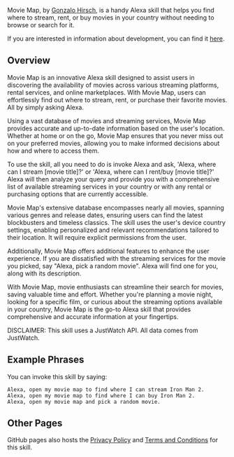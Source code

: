Movie Map, by [Gonzalo Hirsch](https://gonzalohirsch.com), is a handy Alexa skill that helps you find where to stream, rent, or buy movies in your country without needing to browse or search for it.

If you are interested in information about development, you can find it [here](./development.md).

## Overview

Movie Map is an innovative Alexa skill designed to assist users in discovering the availability of movies across various streaming platforms, rental services, and online marketplaces. With Movie Map, users can effortlessly find out where to stream, rent, or purchase their favorite movies. All by simply asking Alexa.

Using a vast database of movies and streaming services, Movie Map provides accurate and up-to-date information based on the user's location. Whether at home or on the go, Movie Map ensures that you never miss out on your preferred movies, allowing you to make informed decisions about how and where to access them.

To use the skill, all you need to do is invoke Alexa and ask, 'Alexa, where can I stream [movie title]?' or 'Alexa, where can I rent/buy [movie title]?' Alexa will then analyze your query and provide you with a comprehensive list of available streaming services in your country or with any rental or purchasing options that are currently accessible.

Movie Map's extensive database encompasses nearly all movies, spanning various genres and release dates, ensuring users can find the latest blockbusters and timeless classics. The skill uses the user's device country settings, enabling personalized and relevant recommendations tailored to their location. It will require explicit permissions from the user.

Additionally, Movie Map offers additional features to enhance the user experience. If you are dissatisfied with the streaming services for the movie you picked, say "Alexa, pick a random movie". Alexa will find one for you, along with its description.

With Movie Map, movie enthusiasts can streamline their search for movies, saving valuable time and effort. Whether you're planning a movie night, looking for a specific film, or curious about the streaming options available in your country, Movie Map is the go-to Alexa skill that provides comprehensive and accurate information at your fingertips.

DISCLAIMER: This skill uses a JustWatch API. All data comes from JustWatch.

## Example Phrases

You can invoke this skill by saying:

```
Alexa, open my movie map to find where I can stream Iron Man 2.
Alexa, open my movie map to find where I can buy Iron Man 2.
Alexa, open my movie map and pick a random movie.
```

## Other Pages

GitHub pages also hosts the [Privacy Policy](./privacy-policy.md) and [Terms and Conditions](./terms-and-conditions.md) for this skill.

